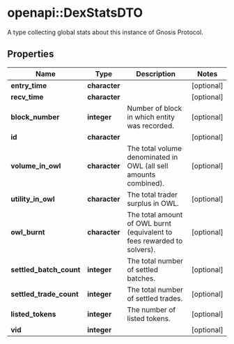 # openapi::DexStatsDTO

A type collecting global stats about this instance of Gnosis Protocol.

## Properties
Name | Type | Description | Notes
------------ | ------------- | ------------- | -------------
**entry_time** | **character** |  | [optional] 
**recv_time** | **character** |  | [optional] 
**block_number** | **integer** | Number of block in which entity was recorded. | [optional] 
**id** | **character** |  | [optional] 
**volume_in_owl** | **character** | The total volume denominated in OWL (all sell amounts combined). | [optional] 
**utility_in_owl** | **character** | The total trader surplus in OWL. | [optional] 
**owl_burnt** | **character** | The total amount of OWL burnt (equivalent to fees rewarded to solvers). | [optional] 
**settled_batch_count** | **integer** | The total number of settled batches. | [optional] 
**settled_trade_count** | **integer** | The total number of settled trades. | [optional] 
**listed_tokens** | **integer** | The number of listed tokens. | [optional] 
**vid** | **integer** |  | [optional] 


